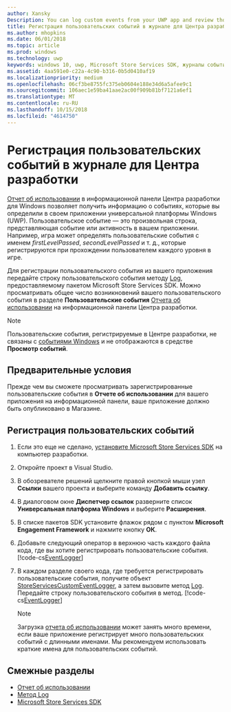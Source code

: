 ```yaml
---
author: Xansky
Description: You can log custom events from your UWP app and review those events in the Usage report on the Windows Dev Center dashboard.
title: Регистрация пользовательских событий в журнале для Центра разработки
ms.author: mhopkins
ms.date: 06/01/2018
ms.topic: article
ms.prod: windows
ms.technology: uwp
keywords: windows 10, uwp, Microsoft Store Services SDK, журналы событий
ms.assetid: 4aa591e0-c22a-4c90-b316-0b5d0410af19
ms.localizationpriority: medium
ms.openlocfilehash: 06cf3be8755fc375eb0604e188e34d6a5afee9c1
ms.sourcegitcommit: 106aec1e59ba41aae2ac00f909b81bf7121a6ef1
ms.translationtype: MT
ms.contentlocale: ru-RU
ms.lasthandoff: 10/15/2018
ms.locfileid: "4614750"
---
```

# <a name="log-custom-events-for-dev-center"></a>Регистрация пользовательских событий в журнале для Центра разработки

[Отчет об использовании](https://msdn.microsoft.com/windows/uwp/publish/usage-report) в информационной панели Центра разработки для Windows позволяет получить информацию о событиях, которые вы определили в своем приложении универсальной платформы Windows (UWP). Пользовательское событие — это произвольная строка, представляющая событие или активность в вашем приложении. Например, игра может определять пользовательские события с именем *firstLevelPassed*, *secondLevelPassed* и т. д., которые регистрируются при прохождении пользователем каждого уровня в игре.

Для регистрации пользовательского события из вашего приложения передайте строку пользовательского события методу [Log](https://docs.microsoft.com/uwp/api/microsoft.services.store.engagement.storeservicescustomeventlogger.log), предоставляемому пакетом Microsoft Store Services SDK. Можно просматривать общее число возникновений вашего пользовательского события в разделе **Пользовательские события** [Отчета об использовании](https://msdn.microsoft.com/windows/uwp/publish/usage-report) на информационной панели Центра разработки.

> [!NOTE]
> Пользовательские события, регистрируемые в Центре разработки, не связаны с [событиями Windows](https://msdn.microsoft.com/library/windows/desktop/aa964766.aspx) и не отображаются в средстве **Просмотр событий**.

## <a name="prerequisites"></a>Предварительные условия

Прежде чем вы сможете просматривать зарегистрированные пользовательские события в **Отчете об использовании** для вашего приложения на информационной панели, ваше приложение должно быть опубликовано в Магазине.

## <a name="how-to-log-custom-events"></a>Регистрация пользовательских событий

1. Если это еще не сделано, [установите Microsoft Store Services SDK](microsoft-store-services-sdk.md#install-the-sdk) на компьютер разработки.

2. Откройте проект в Visual Studio.

3. В обозревателе решений щелкните правой кнопкой мыши узел **Ссылки** вашего проекта и выберите команду **Добавить ссылку**.

4. В диалоговом окне **Диспетчер ссылок** разверните список **Универсальная платформа Windows** и выберите **Расширения**.

5. В списке пакетов SDK установите флажок рядом с пунктом **Microsoft Engagement Framework** и нажмите кнопку **ОК**.

6. Добавьте следующий оператор в верхнюю часть каждого файла кода, где вы хотите регистрировать пользовательские события.
    [!code-cs[EventLogger](./code/StoreSDKSamples/cs/LogEvents.cs#EngagementNamespace)]

7. В каждом разделе своего кода, где требуется регистрировать пользовательские события, получите объект [StoreServicesCustomEventLogger](https://docs.microsoft.com/uwp/api/microsoft.services.store.engagement.storeservicescustomeventlogger.log), а затем вызовите метод [Log](https://docs.microsoft.com/uwp/api/microsoft.services.store.engagement.storeservicescustomeventlogger.log). Передайте строку пользовательского события в метод.
    [!code-cs[EventLogger](./code/StoreSDKSamples/cs/LogEvents.cs#Log)]

    > [!NOTE]
    > Загрузка [отчета об использовании](https://msdn.microsoft.com/windows/uwp/publish/usage-report) может занять много времени, если ваше приложение регистрирует много пользовательских событий с длинными именами. Мы рекомендуем использовать краткие имена для пользовательских событий. 

## <a name="related-topics"></a>Смежные разделы

* [Отчет об использовании](https://msdn.microsoft.com/windows/uwp/publish/usage-report)
* [Метод Log](https://docs.microsoft.com/uwp/api/microsoft.services.store.engagement.storeservicescustomeventlogger.log)
* [Microsoft Store Services SDK](https://msdn.microsoft.com/windows/uwp/monetize/microsoft-store-services-sdk)
